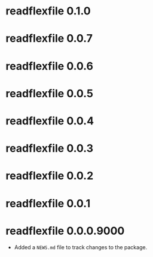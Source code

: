 # readflexfile 0.1.0

# readflexfile 0.0.7

# readflexfile 0.0.6

# readflexfile 0.0.5

# readflexfile 0.0.4

# readflexfile 0.0.3

# readflexfile 0.0.2

# readflexfile 0.0.1

# readflexfile 0.0.0.9000

* Added a `NEWS.md` file to track changes to the package.
